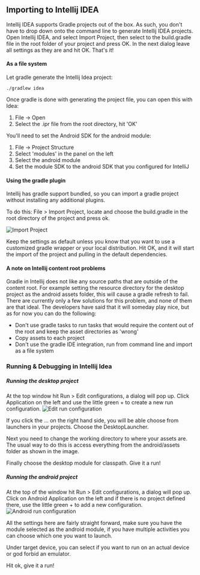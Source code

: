 ## Importing to Intellij IDEA
Intellij IDEA supports Gradle projects out of the box. As such, you don't have to drop down onto the command line to generate Intellij IDEA projects. Open Intellij IDEA, and select Import Project, then select to the build.gradle file in the root folder of your project and press OK. In the next dialog leave all settings as they are and hit OK. That's it!

#### As a file system
Let gradle generate the Intellij Idea project:
```
./gradlew idea
```

Once gradle is done with generating the project file, you can open this with Idea:

1. File -> Open
2. Select the .ipr file from the root directory, hit 'OK'

You'll need to set the Android SDK for the android module:

1. File -> Project Structure
2. Select 'modules' in the panel on the left
3. Select the android module
4. Set the module SDK to the android SDK that you configured for IntelliJ

#### Using the gradle plugin
Intellij has gradle support bundled, so you can import a gradle project without installing any additional plugins.

To do this: File > Import Project, locate and choose the build.gradle in the root directory of the project and press ok. 

![Import Project](http://i.imgur.com/dx4ZJQh.png)

Keep the settings as default unless you know that you want to use a customized gradle wrapper or your local distribution. Hit OK, and it will start the import of the project and pulling in the default dependencies. 

#### A note on Intellij content root problems
Gradle in Intellij does not like any source paths that are outside of the content root. For example setting the resource directory for the desktop project as the android assets folder, this will cause a gradle refresh to fail. There are currently only a few solutions for this problem, and none of them are that ideal.  The developers have said that it will someday play nice, but as for now you can do the following:

* Don't use gradle tasks to run tasks that would require the content out of the root and keep the asset directories as 'wrong'
* Copy assets to each project
* Don't use the gradle IDE integration, run from command line and import as a file system

### Running & Debugging in Intellij Idea
##### Running the desktop project
At the top window hit Run > Edit configurations, a dialog will pop up. Click Application on the left and use the little green + to create a new run configuration.
![Edit run configuration](http://i.imgur.com/CZQgTpx.png)

If you click the ... on the right hand side, you will be able choose from launchers in your projects. Choose the DesktopLauncher.

Next you need to change the working directory to where your assets are. The usual way to do this is access everything from the android/assets folder as shown in the image.

Finally choose the desktop module for classpath. Give it a run!

##### Running the android project
At the top of the window hit Run > Edit configurations, a dialog will pop up. Click on Android Application on the left and if there is no project defined there, use the little green + to add a new configuration.
![Android run configuration](http://i.imgur.com/68zYHpx.png)

All the settings here are fairly straight forward, make sure you have the module selected as the android module, if you have multiple activities you can choose which one you want to launch.  

Under target device, you can select if you want to run on an actual device or god forbid an emulator.

Hit ok, give it a run!
